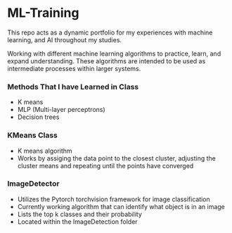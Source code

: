 # ML-Training
This repo acts as a dynamic portfolio for my experiences with machine learning, and AI throughout my studies.

Working with different machine learning algorithms to practice, learn, and expand understanding. These algorithms are intended to be used as intermediate processes within larger systems.

### Methods That I have Learned in Class
- K means
- MLP (Multi-layer perceptrons)
- Decision trees

### KMeans Class
- K means algorithm
- Works by assiging the data point to the closest cluster, adjusting the cluster means and repeating until the points have converged

### ImageDetector
- Utilizes the Pytorch torchvision framework for image classification
- Currently working algorithm that can identify what object is in an image
- Lists the top k classes and their probability
- Located within the ImageDetection folder
